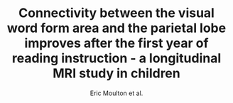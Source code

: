 ---
cat: gaia
subcat: ginkgo
bestof: false
author: Eric Moulton et al.
title: Connectivity between the visual word form area and the parietal lobe improves after the first year of reading instruction - a longitudinal MRI study in children
journal: Brain Structure and Function
year: 2019
type: article
url: http -//link.springer.com/10.1007/s00429-019-01855-3
doi: 10.1007/s00429-019-01855-3
---